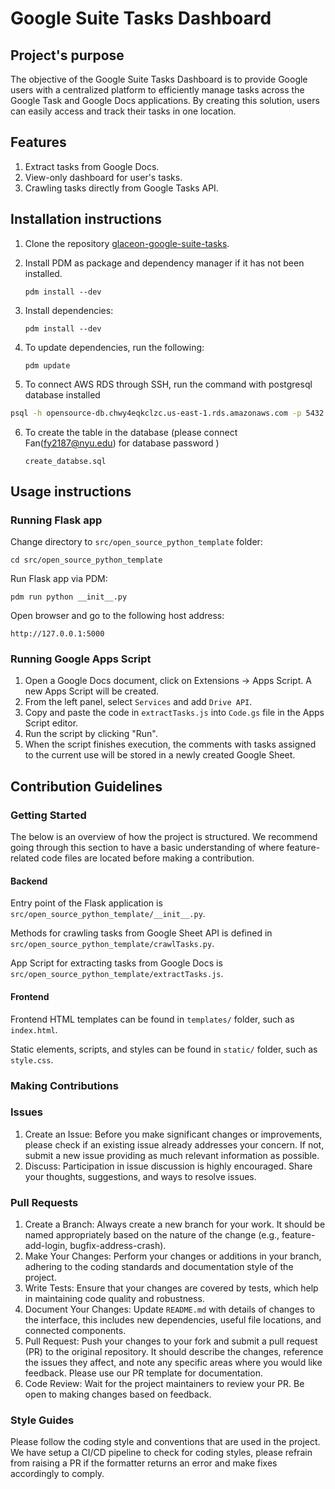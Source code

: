 # Google Suite Tasks Dashboard

## Project's purpose
The objective of the Google Suite Tasks Dashboard is to provide Google users with a centralized platform to efficiently manage tasks across the Google Task and Google Docs applications. By creating this solution, users can easily access and track their tasks in one location.

## Features
1. Extract tasks from Google Docs.
2. View-only dashboard for user's tasks.
3. Crawling tasks directly from Google Tasks API.

## Installation instructions
1. Clone the repository [glaceon-google-suite-tasks](https://github.com/nyuoss/glaceon-google-suite-tasks).
2. Install PDM as package and dependency manager if it has not been installed.

    `pdm install --dev`

3. Install dependencies:

    `pdm install --dev`

4. To update dependencies, run the following:

    `pdm update`

5. To connect AWS RDS through SSH, run the command with postgresql database installed 

```bash
psql -h opensource-db.chwy4eqkclzc.us-east-1.rds.amazonaws.com -p 5432 -U postgres -d task-db
```

6. To create the table in the database (please connect Fan(fy2187@nyu.edu) for database password )
        
    `create_databse.sql`

## Usage instructions
### Running Flask app
Change directory to `src/open_source_python_template` folder:

    cd src/open_source_python_template

Run Flask app via PDM:

    pdm run python __init__.py

Open browser and go to the following host address:

    http://127.0.0.1:5000

### Running Google Apps Script
1. Open a Google Docs document, click on Extensions -> Apps Script. A new Apps Script will be created.
2. From the left panel, select `Services` and add `Drive API`.
3. Copy and paste the code in `extractTasks.js` into `Code.gs` file in the Apps Script editor.
4. Run the script by clicking "Run".
5. When the script finishes execution, the comments with tasks assigned to the current use will be stored in a newly created Google Sheet.

## Contribution Guidelines

### Getting Started
The below is an overview of how the project is structured. We recommend going through this section to have a basic understanding of where feature-related code files are located before making a contribution.
#### Backend
Entry point of the Flask application is `src/open_source_python_template/__init__.py`.

Methods for crawling tasks from Google Sheet API is defined in `src/open_source_python_template/crawlTasks.py`.

App Script for extracting tasks from Google Docs is `src/open_source_python_template/extractTasks.js`.

#### Frontend
Frontend HTML templates can be found in `templates/` folder, such as `index.html`.

Static elements, scripts, and styles can be found in `static/` folder, such as `style.css`.

### Making Contributions
### Issues
1. Create an Issue: Before you make significant changes or improvements, please check if an existing issue already addresses your concern. If not, submit a new issue providing as much relevant information as possible.
2. Discuss: Participation in issue discussion is highly encouraged. Share your thoughts, suggestions, and ways to resolve issues.

### Pull Requests
1. Create a Branch: Always create a new branch for your work. It should be named appropriately based on the nature of the change (e.g., feature-add-login, bugfix-address-crash).
2. Make Your Changes: Perform your changes or additions in your branch, adhering to the coding standards and documentation style of the project.
3. Write Tests: Ensure that your changes are covered by tests, which help in maintaining code quality and robustness.
4. Document Your Changes: Update `README.md` with details of changes to the interface, this includes new dependencies, useful file locations, and connected components.
5. Pull Request: Push your changes to your fork and submit a pull request (PR) to the original repository. It should describe the changes, reference the issues they affect, and note any specific areas where you would like feedback. Please use our PR template for documentation.
6. Code Review: Wait for the project maintainers to review your PR. Be open to making changes based on feedback.

### Style Guides
Please follow the coding style and conventions that are used in the project. We have setup a CI/CD pipeline to check for coding styles, please refrain from raising a PR if the formatter returns an error and make fixes accordingly to comply.